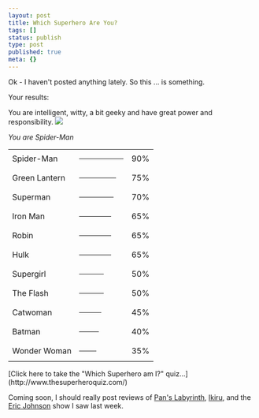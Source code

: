 ```yaml
---
layout: post
title: Which Superhero Are You?
tags: []
status: publish
type: post
published: true
meta: {}
---
```

Ok - I haven't posted anything lately.  So this ... is something.

Your results:

You are intelligent, witty, a bit geeky and have great power and responsibility.
![](http://www.thesuperheroquiz.com/pics/spidy.gif)

*You are _Spider-Man_*

<TABLE><TR><TD>Spider-Man</TD><TD><HR ALIGN=LEFT NOSHADE SIZE=4 WIDTH=90></TD><TD> 90%</TD></TR><TR><TD>Green Lantern</TD><TD><HR ALIGN=LEFT NOSHADE SIZE=4 WIDTH=75></TD><TD> 75%</TD></TR><TR><TD>Superman</TD><TD><HR ALIGN=LEFT NOSHADE SIZE=4 WIDTH=70></TD><TD> 70%</TD></TR><TR><TD>Iron Man</TD><TD><HR ALIGN=LEFT NOSHADE SIZE=4 WIDTH=65></TD><TD> 65%</TD></TR><TR><TD>Robin</TD><TD><HR ALIGN=LEFT NOSHADE SIZE=4 WIDTH=65></TD><TD> 65%</TD></TR><TR><TD>Hulk</TD><TD><HR ALIGN=LEFT NOSHADE SIZE=4 WIDTH=65></TD><TD> 65%</TD></TR><TR><TD>Supergirl</TD><TD><HR ALIGN=LEFT NOSHADE SIZE=4 WIDTH=50></TD><TD> 50%</TD></TR><TR><TD>The Flash</TD><TD><HR ALIGN=LEFT NOSHADE SIZE=4 WIDTH=50></TD><TD> 50%</TD></TR><TR><TD>Catwoman</TD><TD><HR ALIGN=LEFT NOSHADE SIZE=4 WIDTH=45></TD><TD> 45%</TD></TR><TR><TD>Batman</TD><TD><HR ALIGN=LEFT NOSHADE SIZE=4 WIDTH=40></TD><TD> 40%</TD></TR><TR><TD>Wonder Woman</TD><TD><HR ALIGN=LEFT NOSHADE SIZE=4 WIDTH=35></TD><TD> 35%</TD></TR></TABLE>
[Click here to take the "Which Superhero am I?" quiz...](http://www.thesuperheroquiz.com/)

Coming soon, I should really post reviews of [Pan's Labyrinth](http://www.panslabyrinth.com/), [Ikiru](http://www.imdb.com/title/tt0044741/), and the [Eric Johnson](http://www.ericjohnson.com/) show I saw last week.
